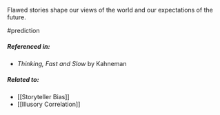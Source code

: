 Flawed stories shape our views of the world and our expectations of the future.

#prediction 

##### Referenced in: 

- *Thinking, Fast and Slow* by Kahneman

##### Related to: 

- [[Storyteller Bias]]
- [[Illusory Correlation]] 